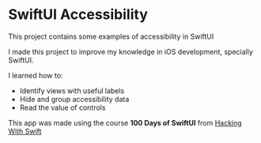 #  SwiftUI Accessibility

This project contains some examples of accessibility in SwiftUI

I made this project to improve my knowledge in iOS development, specially SwiftUI.

I learned how to:

- Identify views with useful labels
- Hide and group accessibility data
- Read the value of controls

This app was made using the course **100 Days of SwiftUI** from [Hacking With Swift](https://www.hackingwithswift.com/100/swiftui/)
